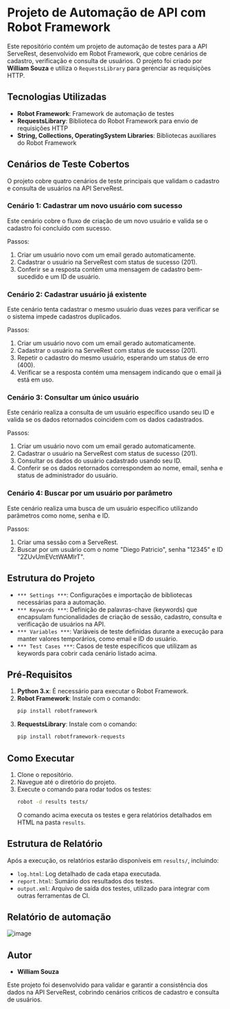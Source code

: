 # Projeto de Automação de API com Robot Framework

Este repositório contém um projeto de automação de testes para a API ServeRest, desenvolvido em Robot Framework, que cobre cenários de cadastro, verificação e consulta de usuários. O projeto foi criado por **William Souza** e utiliza o `RequestsLibrary` para gerenciar as requisições HTTP.

## Tecnologias Utilizadas

- **Robot Framework**: Framework de automação de testes
- **RequestsLibrary**: Biblioteca do Robot Framework para envio de requisições HTTP
- **String, Collections, OperatingSystem Libraries**: Bibliotecas auxiliares do Robot Framework

## Cenários de Teste Cobertos

O projeto cobre quatro cenários de teste principais que validam o cadastro e consulta de usuários na API ServeRest.

### Cenário 1: Cadastrar um novo usuário com sucesso

Este cenário cobre o fluxo de criação de um novo usuário e valida se o cadastro foi concluído com sucesso.

Passos:
1. Criar um usuário novo com um email gerado automaticamente.
2. Cadastrar o usuário na ServeRest com status de sucesso (201).
3. Conferir se a resposta contém uma mensagem de cadastro bem-sucedido e um ID de usuário.

### Cenário 2: Cadastrar usuário já existente

Este cenário tenta cadastrar o mesmo usuário duas vezes para verificar se o sistema impede cadastros duplicados.

Passos:
1. Criar um usuário novo com um email gerado automaticamente.
2. Cadastrar o usuário na ServeRest com status de sucesso (201).
3. Repetir o cadastro do mesmo usuário, esperando um status de erro (400).
4. Verificar se a resposta contém uma mensagem indicando que o email já está em uso.

### Cenário 3: Consultar um único usuário

Este cenário realiza a consulta de um usuário específico usando seu ID e valida se os dados retornados coincidem com os dados cadastrados.

Passos:
1. Criar um usuário novo com um email gerado automaticamente.
2. Cadastrar o usuário na ServeRest com status de sucesso (201).
3. Consultar os dados do usuário cadastrado usando seu ID.
4. Conferir se os dados retornados correspondem ao nome, email, senha e status de administrador do usuário.

### Cenário 4: Buscar por um usuário por parâmetro

Este cenário realiza uma busca de um usuário específico utilizando parâmetros como nome, senha e ID.

Passos:
1. Criar uma sessão com a ServeRest.
2. Buscar por um usuário com o nome "Diego Patricio", senha "12345" e ID "2ZUvUmEVctWAMlrT".

## Estrutura do Projeto

- `*** Settings ***`: Configurações e importação de bibliotecas necessárias para a automação.
- `*** Keywords ***`: Definição de palavras-chave (keywords) que encapsulam funcionalidades de criação de sessão, cadastro, consulta e verificação de usuários na API.
- `*** Variables ***`: Variáveis de teste definidas durante a execução para manter valores temporários, como email e ID do usuário.
- `*** Test Cases ***`: Casos de teste específicos que utilizam as keywords para cobrir cada cenário listado acima.

## Pré-Requisitos

1. **Python 3.x**: É necessário para executar o Robot Framework.
2. **Robot Framework**: Instale com o comando:
   ```bash
   pip install robotframework
   ```
3. **RequestsLibrary**: Instale com o comando:
   ```bash
   pip install robotframework-requests
   ```

## Como Executar

1. Clone o repositório.
2. Navegue até o diretório do projeto.
3. Execute o comando para rodar todos os testes:
   ```bash
   robot -d results tests/
   ```
   O comando acima executa os testes e gera relatórios detalhados em HTML na pasta `results`.

## Estrutura de Relatório

Após a execução, os relatórios estarão disponíveis em `results/`, incluindo:
- `log.html`: Log detalhado de cada etapa executada.
- `report.html`: Sumário dos resultados dos testes.
- `output.xml`: Arquivo de saída dos testes, utilizado para integrar com outras ferramentas de CI.

## Relatório de automação
![image](https://github.com/user-attachments/assets/1a8e092d-20b0-4c40-b807-3869411d66a1)


## Autor

- **William Souza**

Este projeto foi desenvolvido para validar e garantir a consistência dos dados na API ServeRest, cobrindo cenários críticos de cadastro e consulta de usuários.
